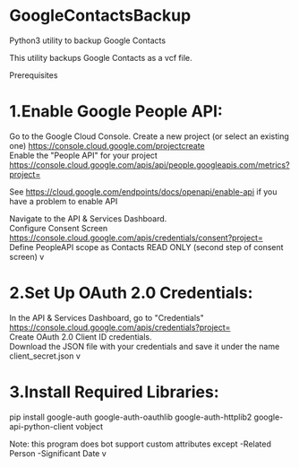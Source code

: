 # GoogleContactsBackup

Python3 utility to backup Google Contacts

This utility backups Google Contacts as a vcf file.

Prerequisites

# 1.Enable Google People API:

Go to the Google Cloud Console. Create a new project (or select an existing one) https://console.cloud.google.com/projectcreate <br>
Enable the "People API" for your project https://console.cloud.google.com/apis/api/people.googleapis.com/metrics?project= <br>

See https://cloud.google.com/endpoints/docs/openapi/enable-api if you have a problem to enable API <br>

Navigate to the API & Services Dashboard.<br>
Configure Consent Screen https://console.cloud.google.com/apis/credentials/consent?project= <br>
Define PeopleAPI scope as Contacts READ ONLY (second step of consent screen) v

# 2.Set Up OAuth 2.0 Credentials:

In the API & Services Dashboard, go to "Credentials" https://console.cloud.google.com/apis/credentials?project= <br>
Create OAuth 2.0 Client ID credentials.<br>
Download the JSON file with your credentials and save it under the name client_secret.json v

# 3.Install Required Libraries:

pip install google-auth google-auth-oauthlib google-auth-httplib2 google-api-python-client vobject <br>

Note: this program does bot support custom attributes except -Related Person -Significant Date v
